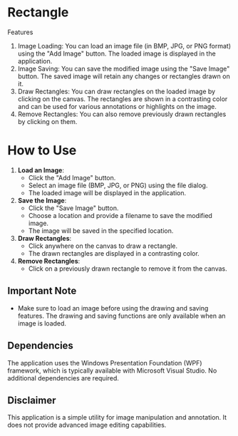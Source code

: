 # Rectangle
Features
1. Image Loading: You can load an image file (in BMP, JPG, or PNG format) using the "Add Image" button. The loaded image is displayed in the application.
2. Image Saving: You can save the modified image using the "Save Image" button. The saved image will retain any changes or rectangles drawn on it.
3. Draw Rectangles: You can draw rectangles on the loaded image by clicking on the canvas. The rectangles are shown in a contrasting color and can be used for various annotations or highlights on the image.
4. Remove Rectangles: You can also remove previously drawn rectangles by clicking on them.
# How to Use
1. **Load an Image**:
   - Click the "Add Image" button.
   - Select an image file (BMP, JPG, or PNG) using the file dialog.
   - The loaded image will be displayed in the application.
2. **Save the Image**:
   - Click the "Save Image" button.
   - Choose a location and provide a filename to save the modified image.
   - The image will be saved in the specified location.
3. **Draw Rectangles**:
   - Click anywhere on the canvas to draw a rectangle.
   - The drawn rectangles are displayed in a contrasting color.
4. **Remove Rectangles**:
   - Click on a previously drawn rectangle to remove it from the canvas.
## Important Note
- Make sure to load an image before using the drawing and saving features. The drawing and saving functions are only available when an image is loaded.
## Dependencies
The application uses the Windows Presentation Foundation (WPF) framework, which is typically available with Microsoft Visual Studio. No additional dependencies are required.
## Disclaimer
This application is a simple utility for image manipulation and annotation. It does not provide advanced image editing capabilities.
